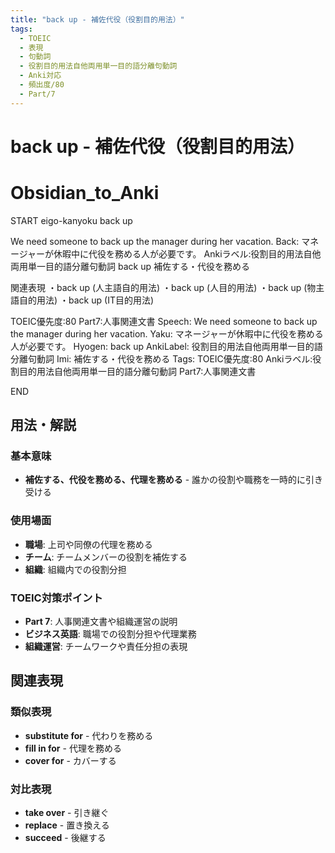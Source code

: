 ```yaml
---
title: "back up - 補佐代役（役割目的用法）"
tags:
  - TOEIC
  - 表現
  - 句動詞
  - 役割目的用法自他両用単一目的語分離句動詞
  - Anki対応
  - 頻出度/80
  - Part/7
---
```


# back up - 補佐代役（役割目的用法）

# Obsidian_to_Anki
START
eigo-kanyoku
back up

We need someone to back up the manager during her vacation.
Back: 
マネージャーが休暇中に代役を務める人が必要です。
Ankiラベル:役割目的用法自他両用単一目的語分離句動詞
back up
補佐する・代役を務める

関連表現
・back up (人主語自的用法)
・back up (人目的用法)
・back up (物主語自的用法)
・back up (IT目的用法)

TOEIC優先度:80
Part7:人事関連文書
Speech: We need someone to back up the manager during her vacation.
Yaku: マネージャーが休暇中に代役を務める人が必要です。
Hyogen: back up
AnkiLabel: 役割目的用法自他両用単一目的語分離句動詞
Imi: 補佐する・代役を務める
Tags: TOEIC優先度:80 Ankiラベル:役割目的用法自他両用単一目的語分離句動詞 Part7:人事関連文書
<!--ID: 1752926150199-->
END

## 用法・解説

### 基本意味
- **補佐する、代役を務める、代理を務める** - 誰かの役割や職務を一時的に引き受ける

### 使用場面
- **職場**: 上司や同僚の代理を務める
- **チーム**: チームメンバーの役割を補佐する
- **組織**: 組織内での役割分担

### TOEIC対策ポイント
- **Part 7**: 人事関連文書や組織運営の説明
- **ビジネス英語**: 職場での役割分担や代理業務
- **組織運営**: チームワークや責任分担の表現

## 関連表現

### 類似表現
- **substitute for** - 代わりを務める
- **fill in for** - 代理を務める
- **cover for** - カバーする

### 対比表現
- **take over** - 引き継ぐ
- **replace** - 置き換える
- **succeed** - 後継する 